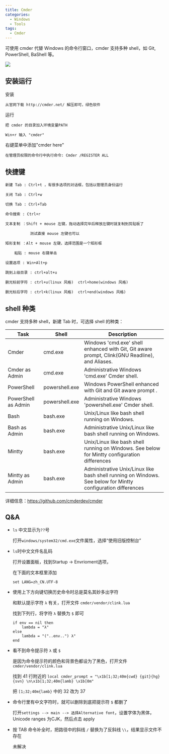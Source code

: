 ```yaml
---
title: Cmder
categories:
  - Windows
  - Tools
tags:
  - Cmder
---
```


可使用 cmder 代替 Windows 的命令行窗口，cmder 支持多种 shell，如 Git, PowerShell, BaShell 等。

<!--more-->

![](https://camo.githubusercontent.com/812b2647d6cd216ecddfb3f0ec71639473717955/687474703a2f2f692e696d6775722e636f6d2f67316e4e6630492e706e67)

## 安装运行

安装

    从官网下载 http://cmder.net/ 解压即可，绿色软件

运行

    把 cmder 的目录加入环境变量PATH

    Win+r 输入 "cmder"

右键菜单中添加"cmder here"

    在管理员权限的命令行中执行命令: Cmder /REGISTER ALL

## 快捷键

    新建 Tab : Ctrl+t ，有很多选项的对话框，包括以管理员身份运行

    关闭 Tab : Ctrl+w

    切换 Tab : Ctrl+Tab

    命令搜索 : Ctrl+r

    文本复制 ：Shift + mouse 左键，拖动选择完毕后释放左键时就复制到剪贴板了

               测试直接 mouse 左键也可以

    矩形复制 ：Alt + mouse 左键，选择范围是一个矩形框
    
        粘贴 : mouse 右键单击

    设置选项 : Win+Alt+p

    跳到上级目录 : ctrl+alt+u

    删光标前字符 : ctrl+u(linux 风格)  ctrl+home(windows 风格)
    
    删光标后字符 : ctrl+k(linux 风格)  ctrl+end(windows 风格)


## shell 种类

cmder 支持多种 shell，新建 Tab 时，可选择 shell 的种类：

|Task|Shell|Description|
|---|---|---|
|Cmder |cmd.exe |Windows 'cmd.exe' shell enhanced with Git, Git aware prompt, Clink(GNU Readline), and Aliases.|
|Cmder as Admin |cmd.exe |Administrative Windows 'cmd.exe' Cmder shell.|
|PowerShell |powershell.exe |Windows PowerShell enhanced with Git and Git aware prompt .|
|PowerShell as Admin |powershell.exe |Administrative Windows 'powershell.exe' Cmder shell.|
|Bash |bash.exe |Unix/Linux like bash shell running on Windows.|
|Bash as Admin |bash.exe |Administrative Unix/Linux like bash shell running on Windows.|
|Mintty |bash.exe |Unix/Linux like bash shell running on Windows. See below for Mintty configuration differences|
|Mintty as Admin |bash.exe |Administrative Unix/Linux like bash shell running on Windows. See below for Mintty configuration differences|

详细信息：https://github.com/cmderdev/cmder

## Q&amp;A

* `ls` 中文显示为`??`号

    打开`windows/system32/cmd.exe`文件属性，选择“使用旧版控制台”

* `ls`时中文文件名乱码

    打开设置面板，找到Startup -> Envrioment选项，

    在下面的文本框里添加

    ```
    set LANG=zh_CN.UTF-8
    ```

* 使用上下方向键切换历史命令时总是莫名其妙多出字符

    和默认提示字符 `λ` 有关，打开文件 `cmder/vendor/clink.lua`

    找到下列行，将字符 `λ` 替换为 `$` 即可

    ```
    if env == nil then
        lambda = "λ"
    else
        lambda = "("..env..") λ"
    end
    ```
* 看不到命令提示符 `λ` 或 `$`

    是因为命令提示符的颜色和背景色都设为了黑色，打开文件 `cmder/vendor/clink.lua`

    找到 41 行附近的 `local cmder_prompt = "\x1b[1;32;40m{cwd} {git}{hg}{svn} \n\x1b[1;32;40m{lamb} \x1b[0m"`

    把 `[1;32;40m{lamb}` 中的 32 改为 37

* 命令行里有中文字符时，就可以删除到底把提示符 `$`  都删了

    打开`settings --> main --> 选择Alternative font`，设置字体为黑体，Unicode ranges 为CJK，然后点击 apply

* 按 TAB 命令补全时，把路径中的斜线 `/` 替换为了反斜线 `\\`，结果显示文件不存在

    未解决
